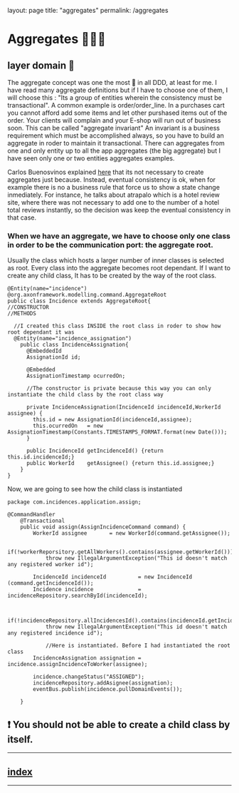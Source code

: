 layout: page
title: "aggregates"
permalink: /aggregates

# Aggregates 👨‍👨‍👧

## layer domain 🔴

The aggregate concept was one the most 🤯 in all DDD, at least for me. 
I have read many aggregate definitions but if I have to choose one of them, I will choose this : "Its a group of entities wherein the consistency must be transactional".
A common example is order/order_line. 
In a purchases cart you cannot afford add some items and let other purshased items out of the order. Your clients will complain and your E-shop will run out of business soon.
This can be called "aggregate invariant"
An invariant is a business requirement which must be accomplished always, so you have to build an aggregate in roder to maintain it transactional.
There can aggregates from one and only entity up to all the app aggregates (the big aggregate) but I have seen only one or two entities aggregates examples.

Carlos Buenosvinos explained [here](https://www.youtube.com/watch?v=lIVVX-RnGps) that its not necessary to create aggregates just because. Instead, eventual consistency is ok, when for example there is no a business rule that force us to show a state change inmediately.
For instance, he talks about atrapalo which is a hotel review site, where there was not necessary to add one to the number of a hotel total reviews instantly, so the decision was keep the eventual consistency in that case.

### When we have an aggregate, we have to choose only one class in order to be the communication port: the aggregate root.
Usually the class which hosts a larger number of inner classes is selected as root.
Every class into the aggregate becomes root dependant. If I want to create any child class, It has to be created by the way of the root class.

```
@Entity(name="incidence")
@org.axonframework.modelling.command.AggregateRoot
public class Incidence extends AggregateRoot{
//CONSTRUCTOR
//METHODS

  //I created this class INSIDE the root class in roder to show how root dependant it was
  @Entity(name="incidence_assignation")
    public class IncidenceAssignation{
      @EmbeddedId
      AssignationId id;

      @Embedded
      AssignationTimestamp ocurredOn;

      //The constructor is private because this way you can only instantiate the child class by the root class way 
      
      private IncidenceAssignation(IncidenceId incidenceId,WorkerId assignee) {
        this.id = new AssignationId(incidenceId,assignee);
        this.ocurredOn   = new AssignationTimestamp(Constants.TIMESTAMPS_FORMAT.format(new Date())); 
      }

      public IncidenceId getIncidenceId() {return this.id.incidenceId;}
      public WorkerId    getAssignee() {return this.id.assignee;}
    }
}
```


Now, we are going to see how the child class is instantiated

```
package com.incidences.application.assign;

@CommandHandler
	@Transactional
	public void assign(AssignIncidenceCommand command) {
		WorkerId assignee       = new WorkerId(command.getAssignee());	
		
		if(!workerReporsitory.getAllWorkers().contains(assignee.getWorkerId())) 
			throw new IllegalArgumentException("This id doesn't match any registered worker id");
		
		IncidenceId incidenceId          = new IncidenceId (command.getIncidenceId());
		Incidence incidence              = incidenceRepository.searchById(incidenceId);
		
		
		if(!incidenceRepository.allIncidencesId().contains(incidenceId.getIncidenceId())) 
			throw new IllegalArgumentException("This id doesn't match any registered incidence id");		
		
    		//Here is instantiated. Before I had instantiated the root class
		IncidenceAssignation assignation = incidence.assignIncidenceToWorker(assignee); 
		
		incidence.changeStatus("ASSIGNED");
		incidenceRepository.addAsignee(assignation);
		eventBus.publish(incidence.pullDomainEvents());
		
	}

```

## ❗ You should not be able to create a child class by itself.


---
## [index](https://jmiquis.github.io/TFG-DDD-Theoretical/) 
---
